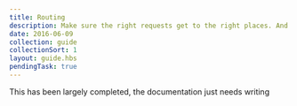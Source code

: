 ```yaml
---
title: Routing
description: Make sure the right requests get to the right places. And the wrong ones don't!
date: 2016-06-09
collection: guide
collectionSort: 1
layout: guide.hbs
pendingTask: true
---
```



This has been largely completed, the documentation just needs writing
